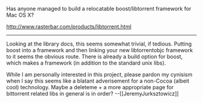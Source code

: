 Has anyone managed to build a relocatable boost/libtorrent framework for Mac OS X?

http://www.rasterbar.com/products/libtorrent.html

----

Looking at the library docs, this seems somewhat trivial, if tedious. Putting boost into a framework and then linking your new libtorrentobjc framework to it seems the obvious route. There is already a build option for boost, which makes a framework (in addition to the standard unix libs).

While I am personally interested in this project, please pardon my cynisism when I say this seems like a blatant adverisement for a non-Cocoa (albeit cool) technology. Maybe a deleteme + a more appropriate page for bittorrent related libs in general is in order? --[[JeremyJurksztowicz]]